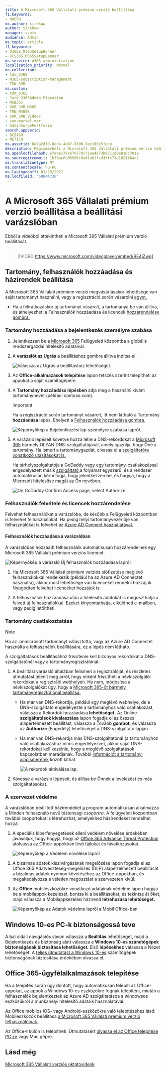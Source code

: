```yaml
---
title: A Microsoft 365 Vállalati prémium verzió beállítása
f1.keywords:
- NOCSH
ms.author: sirkkuw
author: Sirkkuw
manager: scotv
audience: Admin
ms.topic: article
f1_keywords:
- O365E_M365SetupBanner
- BCS365_M365SetupBanner
ms.service: o365-administration
localization_priority: Normal
ms.collection:
- Adm_O365
- M365-subscription-management
- TRN_SMB
ms.custom:
- Adm_O365
- Core_O365Admin_Migration
- MSB365
- OKR_SMB_M365
- TRN_M365B
- OKR_SMB_Videos
- seo-marvel-mar
- AdminSurgePortfolio
search.appverid:
- BCS160
- MET150
ms.assetid: 6e7a2dfd-8ec4-4eb7-8390-3ee103e5fece
description: Megismerheti a Microsoft 365 Vállalati prémium verzió beállítási lépéseit, például tartomány és felhasználók hozzáadását, biztonsági házirendek beállítását és sok más lépést.
ms.openlocfilehash: e7ebe179c67077dc71ae4873b0711d0e810c701a
ms.sourcegitcommit: 1b30ac6e05906c8a014b1fed33fc71e1821f6ad2
ms.translationtype: MT
ms.contentlocale: hu-HU
ms.lasthandoff: 01/29/2021
ms.locfileid: "50044730"
---
```

# <a name="set-up-microsoft-365-business-premium-in-the-setup-wizard"></a>A Microsoft 365 Vállalati prémium verzió beállítása a beállítási varázslóban

Ebből a videóból áttekintheti a Microsoft 365 Vállalati prémium verzió beállítását.<br><br>

> [!VIDEO https://www.microsoft.com/videoplayer/embed/RE4jZwg] 

## <a name="add-your-domain-users-and-set-up-policies"></a>Tartomány, felhasználók hozzáadása és házirendek beállítása

A Microsoft 365 Vállalati prémium verzió megvásárlásakor lehetősége van saját tartományt használni, vagy a regisztráció során vásárolni [egyet.](sign-up.md)

- Ha a feliratkozáskor új tartományt vásárolt, a tartománya be van állítva, és áthelyezheti a Felhasználók hozzáadása és licencek [hozzárendelése gombra.](#add-users-and-assign-licenses)

### <a name="add-your-domain-to-personalize-sign-in"></a>Tartomány hozzáadása a bejelentkezés személyre szabása

1. Jelentkezzen be a [Microsoft 365](https://admin.microsoft.com) Felügyeleti központba a globális rendszergazdai hitelesítő adataival. 

2. A **varázslót az Ugrás** a beállításhoz gombra állítva indítsa el.

    ![Válassza az Ugrás a beállításhoz lehetőséget.](../media/gotosetupinadmincenter.png)

3. Az **Office-alkalmazások telepítése** lapon tetszés szerint telepítheti az appokat a saját számítógépére.
    
4. A **Tartomány hozzáadása lépésben** adja meg a használni kívánt tartománynevet (például contoso.com).

    > [!IMPORTANT]
    > Ha a regisztráció során tartományt vásárolt, itt nem látható a Tartomány **hozzáadása** lépés. Ehelyett a [Felhasználók hozzáadása gombra.](#add-users-and-assign-licenses)

    ![Képernyőkép a Bejelentkezési lap személyre szabása lapról.](../media/adddomain.png)

    
4. A varázsló lépéseit követve hozza létre a DNS-rekordokat a [Microsoft 365](https://docs.microsoft.com/office365/admin/get-help-with-domains/create-dns-records-at-any-dns-hosting-provider) bármely OLYAN DNS-szolgáltatójánál, amely igazolja, hogy Öné a tartomány. Ha ismeri a tartománygazdát, olvassa el a [szolgáltatóra vonatkozó utasításokat is.](https://docs.microsoft.com/office365/admin/get-help-with-domains/set-up-your-domain-host-specific-instructions)

    Ha tárhelyszolgáltatója a GoDaddy vagy egy tartomány-csatlakozással engedélyezett másik [szolgáltató,](https://docs.microsoft.com/office365/admin/get-help-with-domains/domain-connect)a folyamat egyszerű, és a rendszer automatikusan kérni fogja, hogy jelentkezzen be, és hagyja, hogy a Microsoft hitelesítse magát az Ön nevében.

    ![On GoDaddy Confirm Access page, select Authorize.](../media/godaddyauth.png)

### <a name="add-users-and-assign-licenses"></a>Felhasználók felvétele és licencek hozzárendelése

Felvehet felhasználókat a varázslóba, de [](add-users-m365b.md) később a Felügyeleti központban is felvehet felhasználókat. Ha pedig helyi tartományvezérlője van, felhasználókat is felvehet az [Azure AD Connect használatával.](https://docs.microsoft.com/azure/active-directory/hybrid/how-to-connect-install-express)

#### <a name="add-users-in-the-wizard"></a>Felhasználók hozzáadása a varázslóban

A varázslóban hozzáadt felhasználók automatikusan hozzárendelnek egy Microsoft 365 Vállalati prémium verziós licencet.

![Képernyőkép a varázsló Új felhasználók hozzáadása lapról](../media/addnewuserspage.png)

1. Ha Microsoft 365 Vállalati prémium verziós előfizetése meglévő felhasználókkal rendelkezik (például ha az Azure AD Connectet használta), akkor most lehetősége van licenceket rendelni hozzájuk. Nyugodtan felvehet licenceket hozzájuk is.

2. A felhasználók hozzáadása után a hitelesítő adatokat is megoszthatja a felvett új felhasználókkal. Ezeket kinyomtathatja, elküldheti e-mailben, vagy pedig letöltheti.

### <a name="connect-your-domain"></a>Tartomány csatlakoztatása

> [!NOTE]
> Ha az .onmicrosoft tartományt választotta, vagy az Azure AD Connectet használta a felhasználók beállítására, ez a lépés nem látható.
  
A szolgáltatások beállításához frissítenie kell bizonyos rekordokat a DNS-szolgáltatónál vagy a tartományregisztrálónál.
  
1. A beállítási varázsló általában felismeri a regisztrálóját, és részletes útmutatást jelenít meg arról, hogy miként frissítheti a névkiszolgálói rekordokat a regisztráló webhelyén. Ha nem, módosítsa a névkiszolgálókat úgy, hogy a [Microsoft 365-öt bármely tartományregisztrálónál beállítsa.](https://docs.microsoft.com/microsoft-365/admin/get-help-with-domains/change-nameservers-at-any-domain-registrar) 

    - Ha már van DNS-rekordja, például egy meglévő webhelye, [](https://docs.microsoft.com/office365/admin/get-help-with-domains/domain-connect)de a DNS-szolgáltató engedélyezte a tartományhoz való csatlakozást, válassza a Rekordok hozzáadása **lehetőséget.** Az Online **szolgáltatások kiválasztása** lapon fogadja el az összes alapértelmezett beállítást, válassza a Tovább **gombot,** és válassza az **Authorize** (Engedély) lehetőséget a DNS-szolgáltató lapján.
    - Ha már van DNS-rekordja más DNS-szolgáltatónál (a tartományhoz való csatlakozáshoz nincs engedélyezve), akkor saját DNS-rekordokat kell kezelnie, hogy a meglévő szolgáltatások kapcsolatban maradjanak. További [információt a tartományi alapismeretek](https://docs.microsoft.com/office365/admin/get-help-with-domains/dns-basics) között láthat.

        ![A rekordok aktiválása lap.](../media/activaterecords.png)

2. Kövesse a varázsló lépéseit, és állítsa be Önnek a levelezést és más szolgáltatásokat.

### <a name="protect-your-organization"></a>A szervezet védelme 

A varázslóban beállított házirendeket [a](https://docs.microsoft.com/office365/admin/create-groups/compare-groups#security-groups) program automatikusan alkalmazza a Minden felhasználó nevű biztonsági *csoportra.* A felügyeleti központban további csoportokat is létrehozhat, amelyekhez házirendeket rendelhet hozzá.

1. A speciális kiberfenyegetések elleni védelem növelése érdekében javasoljuk, hogy hagyja, hogy az [Office 365 Advance Threat Protection](https://docs.microsoft.com/microsoft-365/security/office-365-security/office-365-atp) átolvassa az Office-appokban lévő fájlokat és hivatkozásokat.

    ![Képernyőkép a Védelem növelése lapról](../media/increasetreatprotection.png)


2. A  bizalmas adatok kiszivárgásának megelőzése lapon fogadja el az Office 365 Adatveszteség-megelőzés (DLP) alapértelmezett beállítását a bizalmas adatok nyomon követéséhez az Office-appokban, és megakadályozza a véletlen megosztást a szervezeten kívül.

3. Az **Office** mobileszközökre vonatkozó adatainak védelme lapon hagyja be a mobilappok kezelését, bontsa ki a beállításokat, és tekintse át őket, majd válassza a Mobilappkezelési házirend **létrehozása lehetőséget.**

    ![Képernyőkép az Adatok védelme lapról a Mobil Office-ban.](../media/protectdatainmobile.png)


## <a name="secure-windows-10-pcs"></a>Windows 10-es PC-k biztonságossá teve

A bal oldali navigációs sávon válassza a **Beállítás** lehetőséget, majd a Bejelentkezés és biztonság alatt válassza a **Windows 10-es számítógépek biztonságának biztosítása lehetőséget.** Első **lépésekhez** válassza a Nézet lehetőséget. A [teljes útmutatást a Windows 10-es](secure-win-10-pcs.md) számítógépek biztonságának biztosítása érdekében olvassa el.

## <a name="deploy-office-365-client-apps"></a>Office 365-ügyfélalkalmazások telepítése

Ha a telepítés során úgy döntött, hogy automatikusan telepíti az Office-appokat, az appok a Windows 10-es eszközökre fognak telepíteni, miután a felhasználók bejelentkeztek az Azure AD szolgáltatásba a windowsos eszközükről a munkahelyi hitelesítő adataik használatával.

Az Office mobilos iOS- vagy Android-eszközökre való telepítéséhez lásd: Mobileszközök beállítása [a Microsoft 365 Vállalati prémium verzió felhasználóinak.](set-up-mobile-devices.md)

Az Office-t külön is telepítheti. Útmutatásért [olvassa el az Office telepítése PC-re](https://support.microsoft.com/office/4414eaaf-0478-48be-9c42-23adc4716658) vagy Mac gépre.

## <a name="see-also"></a>Lásd még

[Microsoft 365 Vállalati verziós oktatóvideók](https://support.microsoft.com/office/6ab4bbcd-79cf-4000-a0bd-d42ce4d12816)

